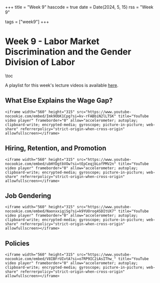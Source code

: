 +++
title = "Week 9"
hascode = true
date = Date(2024, 5, 15)
rss = "Week 9"

tags = ["week9"]
+++


# Week 9 - Labor Market Discrimination and the Gender Division of Labor

\toc

A playlist for this week's lecture videos is available [here](https://www.youtube.com/playlist?list=PLBl3tyVmUuVjgvmMkwS40GUax0EH0EWJd).

## What Else Explains the Wage Gap?

~~~
<iframe width="560" height="315" src="https://www.youtube-nocookie.com/embed/Imk9ObK1Cpg?si=kv-rFABbiN2lLTSK" title="YouTube video player" frameborder="0" allow="accelerometer; autoplay; clipboard-write; encrypted-media; gyroscope; picture-in-picture; web-share" referrerpolicy="strict-origin-when-cross-origin" allowfullscreen></iframe>
~~~


## Hiring, Retention, and Promotion

~~~
<iframe width="560" height="315" src="https://www.youtube-nocookie.com/embed/ubHYDgtbVOw?si=tEpCeqjbLofPMV2n" title="YouTube video player" frameborder="0" allow="accelerometer; autoplay; clipboard-write; encrypted-media; gyroscope; picture-in-picture; web-share" referrerpolicy="strict-origin-when-cross-origin" allowfullscreen></iframe>
~~~


## Job Gendering

~~~
<iframe width="560" height="315" src="https://www.youtube-nocookie.com/embed/NaonxxigjSg?si=k9YUOroq4SDItUX7" title="YouTube video player" frameborder="0" allow="accelerometer; autoplay; clipboard-write; encrypted-media; gyroscope; picture-in-picture; web-share" referrerpolicy="strict-origin-when-cross-origin" allowfullscreen></iframe>
~~~


## Policies

~~~
<iframe width="560" height="315" src="https://www.youtube-nocookie.com/embed/V8IBFrUIvtA?si=o7RP9IC2iAsIThw_" title="YouTube video player" frameborder="0" allow="accelerometer; autoplay; clipboard-write; encrypted-media; gyroscope; picture-in-picture; web-share" referrerpolicy="strict-origin-when-cross-origin" allowfullscreen></iframe>
~~~
